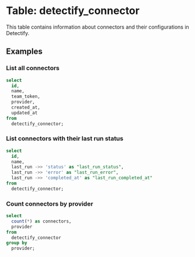 # Table: detectify_connector

This table contains information about connectors and their configurations in Detectify.

## Examples

### List all connectors

```sql
select
  id,
  name,
  team_token,
  provider,
  created_at,
  updated_at
from
  detectify_connector;
```

### List connectors with their last run status

```sql
select
  id,
  name,
  last_run ->> 'status' as "last_run_status",
  last_run ->> 'error' as "last_run_error",
  last_run ->> 'completed_at' as "last_run_completed_at"
from
  detectify_connector;
```

### Count connectors by provider

```sql
select
  count(*) as connectors,
  provider
from
  detectify_connector
group by
  provider;
```
